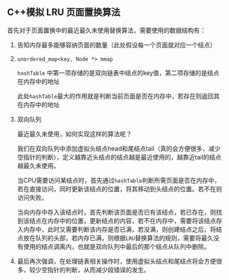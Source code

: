 ## C++模拟 LRU 页面置换算法

首先对于页面置换中的最近最久未使用替换算法，需要使用的数据结构有：

1. 告知内存最多能够容纳页面的数量（此处假设每一个页面就对应一个结点）

2. `unordered_map<key, Node *> mmap`

   `hashTable` 中第一项存储的是双向链表中结点的key值，第二项存储的是结点在内存中的地址

   此处`hashTable`最大的作用就是判断当前页面是否在内存中，若存在则返回其在内存中的地址

3. 双向队列

   最近最久未使用，如何实现这样的算法呢？

   我们在双向队列中添加虚拟头结点head和尾结点tail（真的会方便很多，减少空指针的判断），定义越靠近头结点的结点越是最近使用的，越靠近tail的结点越最久未使用。

   当CPU需要访问某结点时，首先通过`hashTable`判断所需页面是否在内存中，若在直接访问，同时更新该结点的位置，将其移动到头结点的位置。若不在则访问失败。

   当向内存中存入该结点时，首先判断该页面是否已有该结点，若已存在，则找到该结点在内存中的位置，更新结点的内容，若不在内存中，需要将该结点存入内存中，此时又需要判断该内存是否已满，若没满，则创建结点之后，将结点放在队列的头部，若内存已满，则根据`LRU`替换算法的规则，需要将最久没有使用的结点调离内，也就是双向队列中最后的那个结点从队列中删除。

4. 最后再次强调，在处理链表相关操作时，使用虚拟头结点和尾结点将会方便很多，较少空指针的判断，从而减少段错误的发生。



